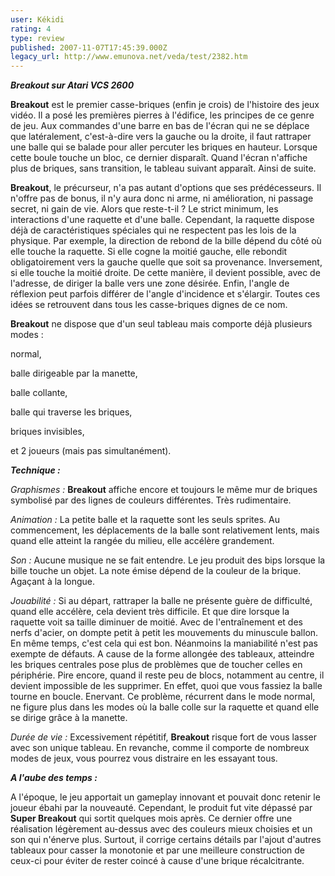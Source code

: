 ```yaml
---
user: Kékidi
rating: 4
type: review
published: 2007-11-07T17:45:39.000Z
legacy_url: http://www.emunova.net/veda/test/2382.htm
---
```

_**Breakout sur Atari VCS 2600**_  

  

**Breakout** est le premier casse-briques (enfin je crois) de l'histoire des jeux vidéo. Il a posé les premières pierres à l'édifice, les principes de ce genre de jeu. Aux commandes d'une barre en bas de l'écran qui ne se déplace que latéralement, c'est-à-dire vers la gauche ou la droite, il faut rattraper une balle qui se balade pour aller percuter les briques en hauteur. Lorsque cette boule touche un bloc, ce dernier disparaît. Quand l'écran n'affiche plus de briques, sans transition, le tableau suivant apparaît. Ainsi de suite.  

  

**Breakout**, le précurseur, n'a pas autant d'options que ses prédécesseurs. Il n'offre pas de bonus, il n'y aura donc ni arme, ni amélioration, ni passage secret, ni gain de vie. Alors que reste-t-il ? Le strict minimum, les interactions d'une raquette et d'une balle. Cependant, la raquette dispose déjà de caractéristiques spéciales qui ne respectent pas les lois de la physique. Par exemple, la direction de rebond de la bille dépend du côté où elle touche la raquette. Si elle cogne la moitié gauche, elle rebondit obligatoirement vers la gauche quelle que soit sa provenance. Inversement, si elle touche la moitié droite. De cette manière, il devient possible, avec de l'adresse, de diriger la balle vers une zone désirée. Enfin, l'angle de réflexion peut parfois différer de l'angle d'incidence et s'élargir. Toutes ces idées se retrouvent dans tous les casse-briques dignes de ce nom.  

  

**Breakout** ne dispose que d'un seul tableau mais comporte déjà plusieurs modes :  

normal,  

balle dirigeable par la manette,  

balle collante,  

balle qui traverse les briques,  

briques invisibles,  

et 2 joueurs (mais pas simultanément).  

  

**_Technique :_**  

  

_Graphismes :_ **Breakout** affiche encore et toujours le même mur de briques symbolisé par des lignes de couleurs différentes. Très rudimentaire.  

  

_Animation :_ La petite balle et la raquette sont les seuls sprites. Au commencement, les déplacements de la balle sont relativement lents, mais quand elle atteint la rangée du milieu, elle accélère grandement.  

  

_Son :_ Aucune musique ne se fait entendre. Le jeu produit des bips lorsque la bille touche un objet. La note émise dépend de la couleur de la brique. Agaçant à la longue.  

  

_Jouabilité :_ Si au départ, rattraper la balle ne présente guère de difficulté, quand elle accélère, cela devient très difficile. Et que dire lorsque la raquette voit sa taille diminuer de moitié. Avec de l'entraînement et des nerfs d'acier, on dompte petit à petit les mouvements du minuscule ballon. En même temps, c'est cela qui est bon. Néanmoins la maniabilité n'est pas exempte de défauts. A cause de la forme allongée des tableaux, atteindre les briques centrales pose plus de problèmes que de toucher celles en périphérie. Pire encore, quand il reste peu de blocs, notamment au centre, il devient impossible de les supprimer. En effet, quoi que vous fassiez la balle tourne en boucle. Enervant. Ce problème, récurrent dans le mode normal, ne figure plus dans les modes où la balle colle sur la raquette et quand elle se dirige grâce à la manette.  

  

_Durée de vie :_ Excessivement répétitif, **Breakout** risque fort de vous lasser avec son unique tableau. En revanche, comme il comporte de nombreux modes de jeux, vous pourrez vous distraire en les essayant tous.  

  

_**A l'aube des temps :**_  

  

A l'époque, le jeu apportait un gameplay innovant et pouvait donc retenir le joueur ébahi par la nouveauté. Cependant, le produit fut vite dépassé par **Super Breakout** qui sortit quelques mois après. Ce dernier offre une réalisation légèrement au-dessus avec des couleurs mieux choisies et un son qui n'énerve plus. Surtout, il corrige certains détails par l'ajout d'autres tableaux pour casser la monotonie et par une meilleure construction de ceux-ci pour éviter de rester coincé à cause d'une brique récalcitrante.